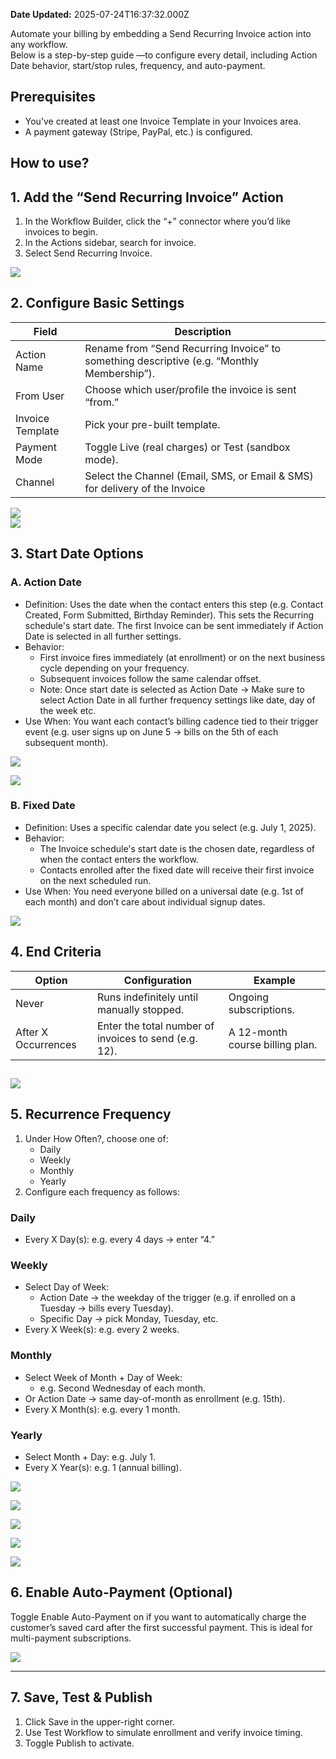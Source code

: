 **Date Updated:** 2025-07-24T16:37:32.000Z

Automate your billing by embedding a Send Recurring Invoice action into any workflow.  
Below is a step-by-step guide —to configure every detail, including Action Date behavior, start/stop rules, frequency, and auto-payment.

##   

## Prerequisites

* You’ve created at least one Invoice Template in your Invoices area.
* A payment gateway (Stripe, PayPal, etc.) is configured.

##   

## How to use?

## 1\. Add the “Send Recurring Invoice” Action

1. In the Workflow Builder, click the “+” connector where you’d like invoices to begin.
2. In the Actions sidebar, search for invoice.
3. Select Send Recurring Invoice.

![](https://s3.amazonaws.com/cdn.freshdesk.com/data/helpdesk/attachments/production/155048398092/original/B5OJ-XQo28oPGlSzqkjeIjIcN3IaaZtyIA.png?1750162732)

##   

## 2\. Configure Basic Settings

| Field            | Description                                                                                |
| ---------------- | ------------------------------------------------------------------------------------------ |
| Action Name      | Rename from “Send Recurring Invoice” to something descriptive (e.g. “Monthly Membership”). |
| From User        | Choose which user/profile the invoice is sent “from.”                                      |
| Invoice Template | Pick your pre-built template.                                                              |
| Payment Mode     | Toggle Live (real charges) or Test (sandbox mode).                                         |
| Channel          | Select the Channel (Email, SMS, or Email & SMS) for delivery of the Invoice                |

![](https://s3.amazonaws.com/cdn.freshdesk.com/data/helpdesk/attachments/production/155048398090/original/PzWKoNnro5Erbw67F_3zVWwMZKpIGtFK-A.png?1750162731)  
![](https://s3.amazonaws.com/cdn.freshdesk.com/data/helpdesk/attachments/production/155050367029/original/1JNRaYEEEDfschid7uCtCF2chiXqm7v5oA.png?1753355239)  

## 3\. Start Date Options

### A. Action Date

* Definition: Uses the date when the contact enters this step (e.g. Contact Created, Form Submitted, Birthday Reminder). This sets the Recurring schedule's start date. The first Invoice can be sent immediately if Action Date is selected in all further settings.
* Behavior:  
   * First invoice fires immediately (at enrollment) or on the next business cycle depending on your frequency.  
   * Subsequent invoices follow the same calendar offset.  
   * Note: Once start date is selected as Action Date -> Make sure to select Action Date in all further frequency settings like date, day of the week etc.
* Use When: You want each contact’s billing cadence tied to their trigger event (e.g. user signs up on June 5 → bills on the 5th of each subsequent month).

![](https://s3.amazonaws.com/cdn.freshdesk.com/data/helpdesk/attachments/production/155048398341/original/kwXclAMTFBhBSbEovC7U1ZmMryQOl2crIw.png?1750162864)

![](https://s3.amazonaws.com/cdn.freshdesk.com/data/helpdesk/attachments/production/155048398091/original/rCXzMO0L4BF5Vnp0BhQpuzRpd2cliagMig.png?1750162732)

### B. Fixed Date

* Definition: Uses a specific calendar date you select (e.g. July 1, 2025).
* Behavior:  
   * The Invoice schedule's start date is the chosen date, regardless of when the contact enters the workflow.  
   * Contacts enrolled after the fixed date will receive their first invoice on the next scheduled run.
* Use When: You need everyone billed on a universal date (e.g. 1st of each month) and don’t care about individual signup dates.

![](https://s3.amazonaws.com/cdn.freshdesk.com/data/helpdesk/attachments/production/155048398094/original/OzGZMmkZmkVPC3L7KKoMD0fqFsyNyKMj7Q.png?1750162732)

##   

## 4\. End Criteria

| Option              | Configuration                                         | Example                         |
| ------------------- | ----------------------------------------------------- | ------------------------------- |
| Never               | Runs indefinitely until manually stopped.             | Ongoing subscriptions.          |
| After X Occurrences | Enter the total number of invoices to send (e.g. 12). | A 12-month course billing plan. |

## ![](https://s3.amazonaws.com/cdn.freshdesk.com/data/helpdesk/attachments/production/155048398093/original/yG_AXzM1WMxryG5eRM-aDehyOhWrIPyioQ.png?1750162732)

## 5\. Recurrence Frequency

1. Under How Often?, choose one of:  
   * Daily  
   * Weekly  
   * Monthly  
   * Yearly
2. Configure each frequency as follows:

### Daily

* Every X Day(s): e.g. every 4 days → enter “4.”

### Weekly

* Select Day of Week:  
   * Action Date → the weekday of the trigger (e.g. if enrolled on a Tuesday → bills every Tuesday).  
   * Specific Day → pick Monday, Tuesday, etc.
* Every X Week(s): e.g. every 2 weeks.

### Monthly

* Select Week of Month + Day of Week:  
   * e.g. Second Wednesday of each month.
* Or Action Date → same day-of-month as enrollment (e.g. 15th).
* Every X Month(s): e.g. every 1 month.

### Yearly

* Select Month + Day: e.g. July 1.
* Every X Year(s): e.g. 1 (annual billing).

![](https://s3.amazonaws.com/cdn.freshdesk.com/data/helpdesk/attachments/production/155048398102/original/npHprZub6XACVulhAKepOYGKTIb7qpINuw.png?1750162733)

![](https://s3.amazonaws.com/cdn.freshdesk.com/data/helpdesk/attachments/production/155048398098/original/ahKeP8uBEa5FEcBgGYeN4LJLV5vtNdyzHQ.png?1750162733)

![](https://s3.amazonaws.com/cdn.freshdesk.com/data/helpdesk/attachments/production/155048398101/original/0i8VvrLbemxjRtaW_mPpDs47avQJ9-VM3Q.png?1750162733)

![](https://s3.amazonaws.com/cdn.freshdesk.com/data/helpdesk/attachments/production/155048398105/original/FKuiiG8ebpdu7py4y2lDNZW05IxPHKeNOg.png?1750162734)

![](https://s3.amazonaws.com/cdn.freshdesk.com/data/helpdesk/attachments/production/155048398103/original/HDXv1onzXt1KCybckF3i-9aHft-ZSkuV6A.png?1750162734)

##   

## 6\. Enable Auto-Payment (Optional)

Toggle Enable Auto-Payment on if you want to automatically charge the customer’s saved card after the first successful payment. This is ideal for multi-payment subscriptions.

![](https://s3.amazonaws.com/cdn.freshdesk.com/data/helpdesk/attachments/production/155048398104/original/57DmYl0o-8LMKW0H64YfQJ9UN7YYBGRqQg.png?1750162734)

---

## 7\. Save, Test & Publish

1. Click Save in the upper-right corner.
2. Use Test Workflow to simulate enrollment and verify invoice timing.
3. Toggle Publish to activate.

  